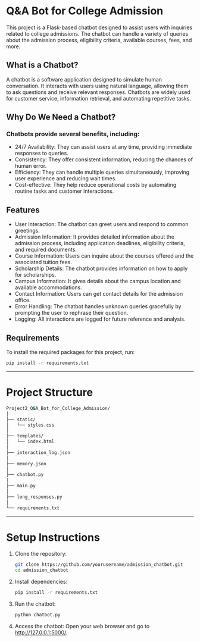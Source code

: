 # Q&A Bot for College Admission

This project is a Flask-based chatbot designed to assist users with inquiries related to college admissions. The chatbot can handle a variety of queries about the admission process, eligibility criteria, available courses, fees, and more.

## What is a Chatbot?

A chatbot is a software application designed to simulate human conversation. It interacts with users using natural language, allowing them to ask questions and receive relevant responses. Chatbots are widely used for customer service, information retrieval, and automating repetitive tasks.

## Why Do We Need a Chatbot?
### Chatbots provide several benefits, including:

- 24/7 Availability: They can assist users at any time, providing immediate responses to queries.
- Consistency: They offer consistent information, reducing the chances of human error.
- Efficiency: They can handle multiple queries simultaneously, improving user experience and reducing wait times.
- Cost-effective: They help reduce operational costs by automating routine tasks and customer interactions.

## Features

- User Interaction: The chatbot can greet users and respond to common greetings.
- Admission Information: It provides detailed information about the admission process, including application deadlines, eligibility criteria, and required documents.
- Course Information: Users can inquire about the courses offered and the associated tuition fees.
- Scholarship Details: The chatbot provides information on how to apply for scholarships.
- Campus Information: It gives details about the campus location and available accommodations.
- Contact Information: Users can get contact details for the admission office.
- Error Handling: The chatbot handles unknown queries gracefully by prompting the user to rephrase their question.
- Logging: All interactions are logged for future reference and analysis.

## Requirements

To install the required packages for this project, run:

```bash
pip install -r requirements.txt
```
---------------------------------------------------------------------------

# Project Structure

```bash
Project2_Q&A_Bot_for_College_Admission/
│
├── static/
│   └── styles.css
│
├── templates/
│   └── index.html
│
├── interaction_log.json
│
├── memory.json
│
├── chatbot.py
|
├── main.py
│
├── long_responses.py
│
└── requirements.txt

```
---------------------------------------------------------------------------

# Setup Instructions

1) Clone the repository:
   ```bash
   git clone https://github.com/yourusername/admission_chatbot.git 
   cd admission_chatbot
   ```
2) Install dependencies: 
   ```bash
   pip install -r requirements.txt
    ```  
3) Run the chatbot:
   ```bash
   python chatbot.py
   ```
4) Access the chatbot: 
    Open your web browser and go to http://127.0.0.1:5000/.
   
